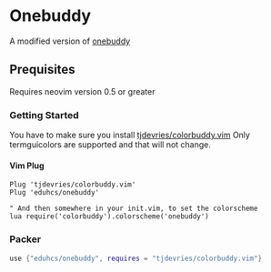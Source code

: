 # Onebuddy

A modified version of [onebuddy](https://github.com/Th3Whit3Wolf/onebuddy)

## Prequisites

Requires neovim version 0.5 or greater

### Getting Started

You have to make sure you install [tjdevries/colorbuddy.vim](https://github.com/tjdevries/colorbuddy.vim) Only termguicolors are supported and that will not change.

#### Vim Plug

```vim
Plug 'tjdevries/colorbuddy.vim'
Plug 'eduhcs/onebuddy'

" And then somewhere in your init.vim, to set the colorscheme
lua require('colorbuddy').colorscheme('onebuddy')
```

### Packer

```lua
use {"eduhcs/onebuddy", requires = "tjdevries/colorbuddy.vim"}
```

